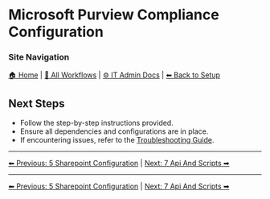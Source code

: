 <!-- description: Documentation about Microsoft Purview Compliance Configuration for Your Organization. -->

# Microsoft Purview Compliance Configuration

### Site Navigation
[🏠 Home](../../README.md) | [📂 All Workflows](../../users/users.md) | [⚙ IT Admin Docs](../../it-admins/README.md) | [⬅ Back to Setup](../README.md)

## Next Steps
- Follow the step-by-step instructions provided.
- Ensure all dependencies and configurations are in place.
- If encountering issues, refer to the [Troubleshooting Guide](10-troubleshooting.md).
---

[⬅ Previous: 5 Sharepoint Configuration](5-sharepoint-configuration.md) | [Next: 7 Api And Scripts ➡](7-api-and-scripts.md)

---

[⬅ Previous: 5 Sharepoint Configuration](5-sharepoint-configuration.md) | [Next: 7 Api And Scripts ➡](7-api-and-scripts.md)